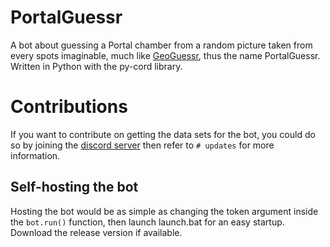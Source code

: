 # PortalGuessr 

A bot about guessing a Portal chamber from a random picture taken from every spots imaginable, much like [GeoGuessr](https://www.geoguessr.com/), thus the name PortalGuessr. Written in Python with the py-cord library.

# Contributions

If you want to contribute on getting the data sets for the bot, you could do so by joining the [discord server](https://discord.gg/hHYfnqa6zS) then refer to `# updates` for more information.

## Self-hosting the bot

Hosting the bot would be as simple as changing the token argument inside the `bot.run()` function, then launch launch.bat for an easy startup. Download the release version if available.
